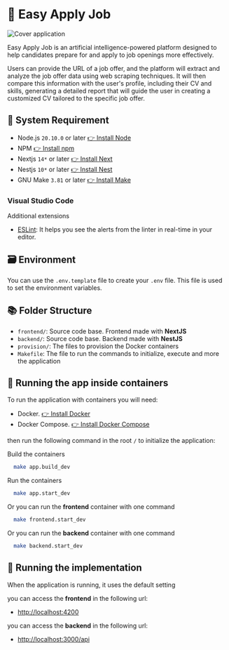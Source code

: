 # 🧳 Easy Apply Job

![Cover application](/assets/og.png)

Easy Apply Job is an artificial intelligence-powered platform designed to help candidates prepare for and apply to job openings more effectively.

Users can provide the URL of a job offer, and the platform will extract and analyze the job offer data using web scraping techniques. It will then compare this information with the user's profile, including their CV and skills, generating a detailed report that will guide the user in creating a customized CV tailored to the specific job offer.

## 📜 System Requirement

- Node.js `20.10.0` or later [👉 Install Node](https://nodejs.org/es/download)
- NPM [👉 Install npm](https://docs.npmjs.com/downloading-and-installing-node-js-and-npm)
- Nextjs `14*` or later [👉 Install Next](https://nextjs.org/docs/getting-started)
- Nestjs `10*` or later [👉 Install Nest](https://docs.nestjs.com/)
- GNU Make `3.81` or later [👉 Install Make](https://www.gnu.org/software/make/)

### Visual Studio Code

Additional extensions

- [ESLint](https://marketplace.visualstudio.com/items?itemName=dbaeumer.vscode-eslint): It helps you see the alerts from the linter in real-time in your editor.

## 🗃️ Environment

You can use the `.env.template` file to create your `.env` file. This file is used to set the environment variables.

## 📚 Folder Structure

- `frontend/`: Source code base. Frontend made with **NextJS**
- `backend/`: Source code base. Backend made with **NestJS**
- `provision/`: The files to provision the Docker containers
- `Makefile`: The file to run the commands to initialize, execute and more the application

## 🐳 Running the app inside containers

To run the application with containers you will need:

- Docker. [👉 Install Docker](https://docs.docker.com/get-docker/)
- Docker Compose. [👉 Install Docker Compose](https://docs.docker.com/compose/install/)

then run the following command in the root `/` to initialize the application:

Build the containers

```bash
  make app.build_dev
```

Run the containers

```bash
  make app.start_dev
```

Or you can run the **frontend** container with one command

```bash
  make frontend.start_dev
```

Or you can run the **backend** container with one command

```bash
  make backend.start_dev
```

## 🚀 Running the implementation

When the application is running, it uses the default setting

you can access the **frontend** in the following url:

- [http://localhost:4200](http://localhost:4200)

you can access the **backend** in the following url:

- [http://localhost:3000/api](http://localhost:3000/api)

